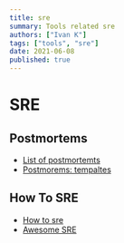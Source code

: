 ```yaml
---
title: sre
summary: Tools related sre
authors: ["Ivan K"]
tags: ["tools", "sre"]
date: 2021-06-08
published: true
---
```


# SRE

## Postmortems

- [List of postmortemts](https://github.com/danluu/post-mortems#uncategorized)
- [Postmorems: tempaltes](https://github.com/dastergon/postmortem-templates)

## How To SRE

- [How to sre](https://github.com/upgundecha/howtheysre)
- [Awesome SRE](https://github.com/dastergon/awesome-sre)

